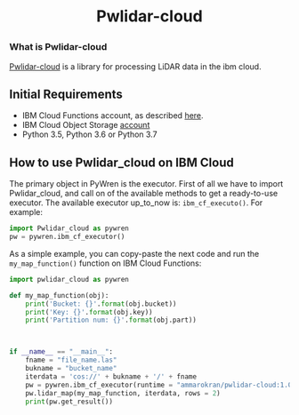 <!-- # Pwlidar-cloud
Library for processing LiDAR data in the ibm cloud -->

<h1><p align="center"> Pwlidar-cloud </p></h1>

### What is Pwlidar-cloud
[Pwlidar-cloud](https://github.com/AmmarAkran/pwlidar-cloud) is a library for processing LiDAR data in the ibm cloud.


## Initial Requirements
* IBM Cloud Functions account, as described [here](https://cloud.ibm.com/openwhisk/). 
* IBM Cloud Object Storage [account](https://www.ibm.com/cloud/object-storage)
* Python 3.5, Python 3.6 or Python 3.7


## How to use Pwlidar_cloud on IBM Cloud
The primary object in PyWren is the executor. First of all we have to import Pwlidar_cloud, and call on of the available methods to get a ready-to-use executor. The available executor up_to_now is: `ibm_cf_executo()`. For example:

```python
import Pwlidar_cloud as pywren
pw = pywren.ibm_cf_executor()
```

As a simple example, you can copy-paste the next code and run the `my_map_function()` function on IBM Cloud Functions:

```python
import pwlidar_cloud as pywren

def my_map_function(obj):
    print('Bucket: {}'.format(obj.bucket))
    print('Key: {}'.format(obj.key))
    print('Partition num: {}'.format(obj.part))



if __name__ == "__main__":
    fname = "file_name.las"
    bukname = "bucket_name"
    iterdata = 'cos://' + bukname + '/' + fname
    pw = pywren.ibm_cf_executor(runtime = "ammarokran/pwlidar-cloud:1.0.0")
    pw.lidar_map(my_map_function, iterdata, rows = 2) 
    print(pw.get_result())
```

